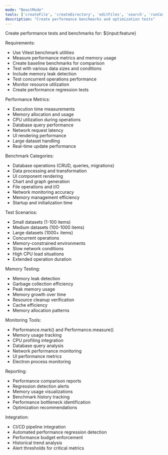 ```yaml
---
mode: "BeastMode"
tools: ['createFile', 'createDirectory', 'editFiles', 'search', 'runCommands', 'runTasks', 'usages', 'vscodeAPI', 'think', 'problems', 'changes', 'testFailure', 'openSimpleBrowser', 'fetch', 'githubRepo', 'extensions', 'todos', 'runTests', 'context7', 'append_insight', 'describe_table', 'list_insights', 'list_tables', 'read_query', 'sequentialthinking', 'electron-mcp-server', 'execute_command', 'get_diagnostics', 'get_references', 'get_symbol_lsp_info', 'open_files', 'rename_symbol', 'review', 'reviewStaged', 'reviewUnstaged', 'websearch']
description: "Create performance benchmarks and optimization tests"
---
```


Create performance tests and benchmarks for: ${input:feature}

Requirements:

- Use Vitest benchmark utilities
- Measure performance metrics and memory usage
- Create baseline benchmarks for comparison
- Test with various data sizes and conditions
- Include memory leak detection
- Test concurrent operations performance
- Monitor resource utilization
- Create performance regression tests

Performance Metrics:

- Execution time measurements
- Memory allocation and usage
- CPU utilization during operations
- Database query performance
- Network request latency
- UI rendering performance
- Large dataset handling
- Real-time update performance

Benchmark Categories:

- Database operations (CRUD, queries, migrations)
- Data processing and transformation
- UI component rendering
- Chart and graph generation
- File operations and I/O
- Network monitoring accuracy
- Memory management efficiency
- Startup and initialization time

Test Scenarios:

- Small datasets (1-100 items)
- Medium datasets (100-1000 items)
- Large datasets (1000+ items)
- Concurrent operations
- Memory-constrained environments
- Slow network conditions
- High CPU load situations
- Extended operation duration

Memory Testing:

- Memory leak detection
- Garbage collection efficiency
- Peak memory usage
- Memory growth over time
- Resource cleanup verification
- Cache efficiency
- Memory allocation patterns

Monitoring Tools:

- Performance.mark() and Performance.measure()
- Memory usage tracking
- CPU profiling integration
- Database query analysis
- Network performance monitoring
- UI performance metrics
- Electron process monitoring

Reporting:

- Performance comparison reports
- Regression detection alerts
- Memory usage visualizations
- Benchmark history tracking
- Performance bottleneck identification
- Optimization recommendations

Integration:

- CI/CD pipeline integration
- Automated performance regression detection
- Performance budget enforcement
- Historical trend analysis
- Alert thresholds for critical metrics
